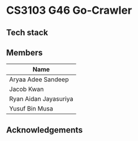 # CS3103 G46 Go-Crawler

## Tech stack

## Members

| **Name**              |
| --------------------- |
| Aryaa Adee Sandeep    |
| Jacob Kwan            |
| Ryan Aidan Jayasuriya |
| Yusuf Bin Musa        |

## Acknowledgements
